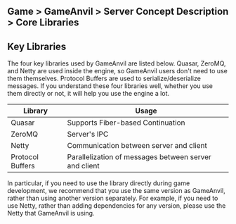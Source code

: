 ## Game > GameAnvil > Server Concept Description > Core Libraries



## Key Libraries

The four key libraries used by GameAnvil are listed below. Quasar, ZeroMQ, and Netty are used inside the engine, so GameAnvil users don't need to use them themselves. Protocol Buffers are used to serialize/deserialize messages. If you understand these four libraries well, whether you use them directly or not, it will help you use the engine a lot.

| Library       | Usage                            |
| ---------------- | ------------------------------- |
| Quasar           | Supports Fiber-based Continuation |
| ZeroMQ           | Server's IPC                      |
| Netty            | Communication between server and client            |
| Protocol Buffers | Parallelization of messages between server and client   |

In particular, if you need to use the library directly during game development, we recommend that you use the same version as GameAnvil, rather than using another version separately. For example, if you need to use Netty, rather than adding dependencies for any version, please use the Netty that GameAnvil is using.
